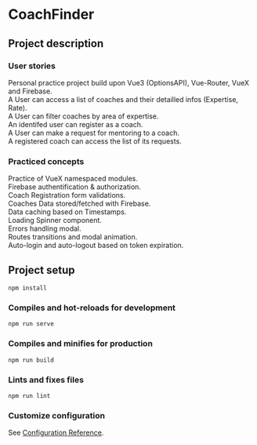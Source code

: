 # CoachFinder

## Project description

### User stories

Personal practice project build upon Vue3 (OptionsAPI), Vue-Router, VueX and Firebase. </br>
A User can access a list of coaches and their detailled infos (Expertise, Rate). </br>
A User can filter coaches by area of expertise. </br>
An identifed user can register as a coach. </br>
A User can make a request for mentoring to a coach. </br>
A registered coach can access the list of its requests. </br>

### Practiced concepts

Practice of VueX namespaced modules. </br>
Firebase authentification & authorization. </br>
Coach Registration form validations. </br>
Coaches Data stored/fetched with Firebase. </br>
Data caching based on Timestamps. </br>
Loading Spinner component. </br>
Errors handling modal. </br>
Routes transitions and modal animation. </br>
Auto-login and auto-logout based on token expiration. </br>

## Project setup

```
npm install
```

### Compiles and hot-reloads for development

```
npm run serve
```

### Compiles and minifies for production

```
npm run build
```

### Lints and fixes files

```
npm run lint
```

### Customize configuration

See [Configuration Reference](https://cli.vuejs.org/config/).
